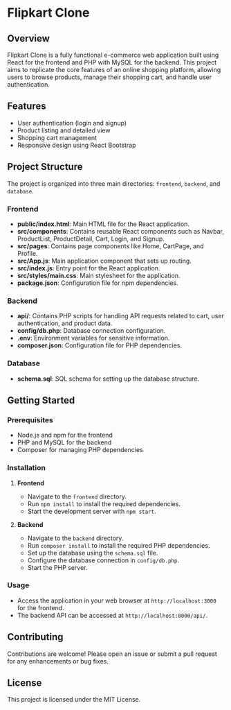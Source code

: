 # Flipkart Clone

## Overview
Flipkart Clone is a fully functional e-commerce web application built using React for the frontend and PHP with MySQL for the backend. This project aims to replicate the core features of an online shopping platform, allowing users to browse products, manage their shopping cart, and handle user authentication.

## Features
- User authentication (login and signup)
- Product listing and detailed view
- Shopping cart management
- Responsive design using React Bootstrap

## Project Structure
The project is organized into three main directories: `frontend`, `backend`, and `database`.

### Frontend
- **public/index.html**: Main HTML file for the React application.
- **src/components**: Contains reusable React components such as Navbar, ProductList, ProductDetail, Cart, Login, and Signup.
- **src/pages**: Contains page components like Home, CartPage, and Profile.
- **src/App.js**: Main application component that sets up routing.
- **src/index.js**: Entry point for the React application.
- **src/styles/main.css**: Main stylesheet for the application.
- **package.json**: Configuration file for npm dependencies.

### Backend
- **api/**: Contains PHP scripts for handling API requests related to cart, user authentication, and product data.
- **config/db.php**: Database connection configuration.
- **.env**: Environment variables for sensitive information.
- **composer.json**: Configuration file for PHP dependencies.

### Database
- **schema.sql**: SQL schema for setting up the database structure.

## Getting Started

### Prerequisites
- Node.js and npm for the frontend
- PHP and MySQL for the backend
- Composer for managing PHP dependencies

### Installation

1. **Frontend**
   - Navigate to the `frontend` directory.
   - Run `npm install` to install the required dependencies.
   - Start the development server with `npm start`.

2. **Backend**
   - Navigate to the `backend` directory.
   - Run `composer install` to install the required PHP dependencies.
   - Set up the database using the `schema.sql` file.
   - Configure the database connection in `config/db.php`.
   - Start the PHP server.

### Usage
- Access the application in your web browser at `http://localhost:3000` for the frontend.
- The backend API can be accessed at `http://localhost:8000/api/`.

## Contributing
Contributions are welcome! Please open an issue or submit a pull request for any enhancements or bug fixes.

## License
This project is licensed under the MIT License.
